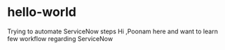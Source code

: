 # hello-world
Trying to automate ServiceNow steps
Hi ,Poonam here and want to learn few workflow regarding ServiceNow
